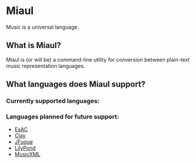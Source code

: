 # Miaul
Music is a universal language.

## What is Miaul?
Miaul is (or will be) a command-line utility for conversion between plain-text
music representation languages.

## What languages does Miaul support?
### Currently supported languages:

### Languages planned for future support:
* [EsAC](http://www.esac-data.org/)
* [Clay](http://www.cs.oswego.edu/MxM/)
* [JFugue](http://www.jfugue.org/)
* [LilyPond](http://www.lilypond.org)
* [MusicXML](http://www.musicxml.com/)
